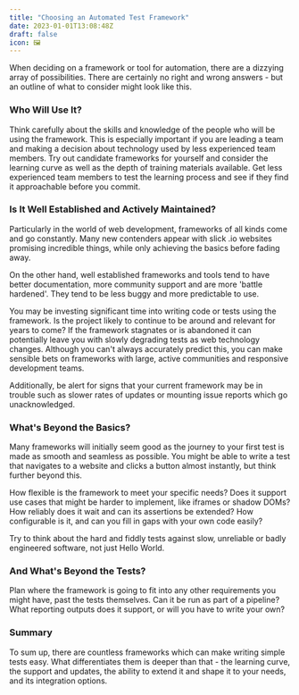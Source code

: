 ```yaml
---
title: "Choosing an Automated Test Framework"
date: 2023-01-01T13:08:48Z
draft: false
icon: 🖼️
---
```


When deciding on a framework or tool for automation, there are a dizzying array of possibilities. There are certainly no right and wrong answers - but an outline of what to consider might look like this.<!--more-->


### Who Will Use It?

Think carefully about the skills and knowledge of the people who will be using the framework. This is especially important if you are leading a team and making a decision about technology used by less experienced team members. Try out candidate frameworks for yourself and consider the learning curve as well as the depth of training materials available. Get less experienced team members to test the learning process and see if they find it approachable before you commit.


### Is It Well Established and Actively Maintained?

Particularly in the world of web development, frameworks of all kinds come and go constantly. Many new contenders appear with slick .io websites promising incredible things, while only achieving the basics before fading away.

On the other hand, well established frameworks and tools tend to have better documentation, more community support and are more 'battle hardened'. They tend to be less buggy and more predictable to use.

You may be investing significant time into writing code or tests using the framework. Is the project likely to continue to be around and relevant for years to come? If the framework stagnates or is abandoned it can potentially leave you with slowly degrading tests as web technology changes. Although you can't always accurately predict this, you can make sensible bets on frameworks with large, active communities and responsive development teams.

Additionally, be alert for signs that your current framework may be in trouble such as slower rates of updates or mounting issue reports which go unacknowledged.


### What's Beyond the Basics?

Many frameworks will initially seem good as the journey to your first test is made as smooth and seamless as possible. You might be able to write a test that navigates to a website and clicks a button almost instantly, but think further beyond this.

How flexible is the framework to meet your specific needs? Does it support use cases that might be harder to implement, like iframes or shadow DOMs? How reliably does it wait and can its assertions be extended? How configurable is it, and can you fill in gaps with your own code easily? 

Try to think about the hard and fiddly tests against slow, unreliable or badly engineered software, not just Hello World.


### And What's Beyond the Tests?

Plan where the framework is going to fit into any other requirements you might have, past the tests themselves. Can it be run as part of a pipeline? What reporting outputs does it support, or will you have to write your own?


### Summary

To sum up, there are countless frameworks which can make writing simple tests easy. What differentiates them is deeper than that - the learning curve, the support and updates, the ability to extend it and shape it to your needs, and its integration options.